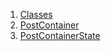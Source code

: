 

1. [Classes](file-___home_harshil_Desktop_open-source_palisadoes_talawa_lib_widgets_post_container/#classes)
2. [PostContainer](file-___home_harshil_Desktop_open-source_palisadoes_talawa_lib_widgets_post_container/PostContainer-class.html)
3. [PostContainerState](file-___home_harshil_Desktop_open-source_palisadoes_talawa_lib_widgets_post_container/PostContainerState-class.html)
